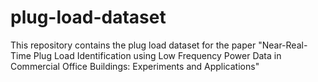 # plug-load-dataset
This repository contains the plug load dataset for the paper "Near-Real-Time Plug Load Identification using Low Frequency Power Data in Commercial Office Buildings: Experiments and Applications"
